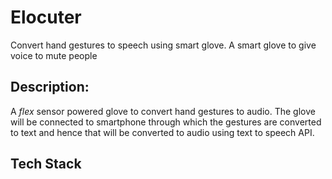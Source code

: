 # Elocuter
Convert hand gestures to speech using smart glove.
A smart glove to give voice to mute people
## Description:
A *flex* sensor powered glove to convert hand gestures to audio. The glove will be connected to smartphone through which the gestures are converted to text and hence that will be converted to audio using text to speech API. 

## Tech Stack
